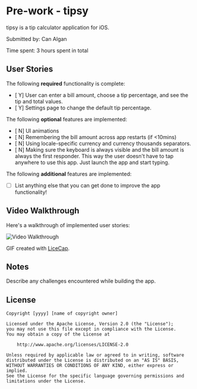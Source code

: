 
# Pre-work - tipsy

tipsy is a tip calculator application for iOS.

Submitted by: Can Algan

Time spent: 3 hours spent in total

## User Stories

The following **required** functionality is complete:

* [ Y] User can enter a bill amount, choose a tip percentage, and see the tip and total values.
* [ Y] Settings page to change the default tip percentage.

The following **optional** features are implemented:
* [ N] UI animations
* [ N] Remembering the bill amount across app restarts (if <10mins)
* [ N] Using locale-specific currency and currency thousands separators.
* [ N] Making sure the keyboard is always visible and the bill amount is always the first responder. This way the user doesn't have to tap anywhere to use this app. Just launch the app and start typing.

The following **additional** features are implemented:

- [ ] List anything else that you can get done to improve the app functionality!

## Video Walkthrough 

Here's a walkthrough of implemented user stories:

<img src='http://i.imgur.com/link/to/your/gif/file.gif' title='Video Walkthrough' width='' alt='Video Walkthrough' />

GIF created with [LiceCap](http://www.cockos.com/licecap/).

## Notes

Describe any challenges encountered while building the app.

## License

    Copyright [yyyy] [name of copyright owner]

    Licensed under the Apache License, Version 2.0 (the "License");
    you may not use this file except in compliance with the License.
    You may obtain a copy of the License at

        http://www.apache.org/licenses/LICENSE-2.0

    Unless required by applicable law or agreed to in writing, software
    distributed under the License is distributed on an "AS IS" BASIS,
    WITHOUT WARRANTIES OR CONDITIONS OF ANY KIND, either express or implied.
    See the License for the specific language governing permissions and
    limitations under the License.

